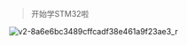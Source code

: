 <!-- 
title: STM32
sort: 
--> 

> 开始学STM32啦

![v2-8a6e6bc3489cffcadf38e461a9f23ae3_r](https://gitee.com/nmdfzf404/Image-hosting/raw/master/2021/20210505221258.jpg)